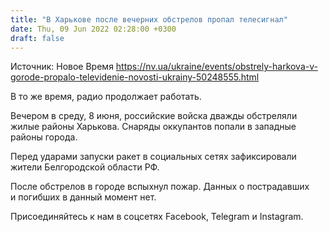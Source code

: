 ```yaml
---
title: "В Харькове после вечерних обстрелов пропал телесигнал"
date: Thu, 09 Jun 2022 02:28:00 +0300
draft: false
---
```

Источник: Новое Время https://nv.ua/ukraine/events/obstrely-harkova-v-gorode-propalo-televidenie-novosti-ukrainy-50248555.html


В то же время, радио продолжает работать.

Вечером в среду, 8 июня, российские войска дважды обстреляли жилые районы Харькова. Снаряды оккупантов попали в западные районы города.

Перед ударами запуски ракет в социальных сетях зафиксировали жители Белгородской области РФ.

После обстрелов в городе вспыхнул пожар. Данных о пострадавших и погибших в данный момент нет.

Присоединяйтесь к нам в соцсетях Facebook, Telegram и Instagram.
